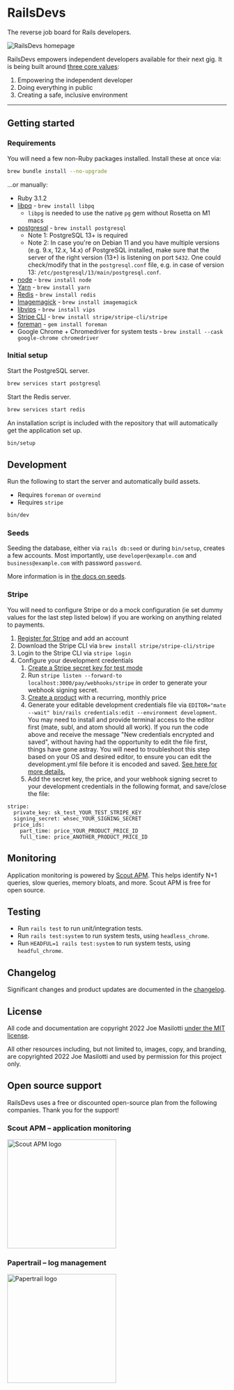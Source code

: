 # RailsDevs

The reverse job board for Rails developers.

![RailsDevs homepage](https://user-images.githubusercontent.com/2092156/147028085-eea40303-c572-48c0-b107-0be93cce067c.png)

RailsDevs empowers independent developers available for their next gig. It is being built around [three core values](https://railsdevs.com/about):

1. Empowering the independent developer
1. Doing everything in public
1. Creating a safe, inclusive environment

---

## Getting started

### Requirements

You will need a few non-Ruby packages installed. Install these at once via:

```bash
brew bundle install --no-upgrade
```

...or manually:

* Ruby 3.1.2
* [libpq](https://www.postgresql.org/docs/9.5/libpq.html) - `brew install libpq`
    * `libpg` is needed to use the native `pg` gem without Rosetta on M1 macs
* [postgresql](https://www.postgresql.org) - `brew install postgresql`
    * Note 1: PostgreSQL 13+ is required
    * Note 2: In case you're on Debian 11 and you have multiple versions (e.g. 9.x, 12.x, 14.x) of PostgreSQL installed, make sure that the server of the right version (13+) is listening on port `5432`. One could check/modify that in the `postgresql.conf` file, e.g. in case of version 13: `/etc/postgresql/13/main/postgresql.conf`.
* [node](https://nodejs.org/en/) - `brew install node`
* [Yarn](https://yarnpkg.com) - `brew install yarn`
* [Redis](https://redis.io) - `brew install redis`
* [Imagemagick](https://imagemagick.org) - `brew install imagemagick`
* [libvips](https://www.libvips.org) - `brew install vips`
* [Stripe CLI](https://stripe.com/docs/stripe-cli) - `brew install stripe/stripe-cli/stripe`
* [foreman](https://github.com/ddollar/foreman) - `gem install foreman`
* Google Chrome + Chromedriver for system tests - `brew install --cask google-chrome chromedriver`

### Initial setup

Start the PostgreSQL server.

```bash
brew services start postgresql
```

Start the Redis server.

```bash
brew services start redis
```

An installation script is included with the repository that will automatically get the application set up.

```bash
bin/setup
```

## Development

Run the following to start the server and automatically build assets.

* Requires `foreman` or `overmind`
* Requires `stripe`

```bash
bin/dev
```

### Seeds

Seeding the database, either via `rails db:seed` or during `bin/setup`, creates a few accounts. Most importantly, use `developer@example.com` and `business@example.com` with password `password`.

More information is in [the docs on seeds](docs/seeds.md).

### Stripe

You will need to configure Stripe or do a mock configuration (ie set dummy values for the last step listed below) if you are working on anything related to payments.

1. [Register for Stripe](https://dashboard.stripe.com/register) and add an account
1. Download the Stripe CLI via `brew install stripe/stripe-cli/stripe`
1. Login to the Stripe CLI via `stripe login`
1. Configure your development credentials
    1. [Create a Stripe secret key for test mode](https://dashboard.stripe.com/test/apikeys)
    1. Run `stripe listen --forward-to localhost:3000/pay/webhooks/stripe` in order to generate your webhook signing secret.
    1. [Create a product](https://dashboard.stripe.com/test/products/create) with a recurring, monthly price
    1. Generate your editable development credentials file via `EDITOR="mate --wait" bin/rails credentials:edit --environment development`. You may need to install and provide terminal access to the editor first (mate, subl, and atom should all work). If you run the code above and receive the message "New credentials encrypted and saved", without having had the opportunity to edit the file first, things have gone astray. You will need to troubleshoot this step based on your OS and desired editor, to ensure you can edit the development.yml file before it is encoded and saved. [See here for more details.](https://stackoverflow.com/questions/52370065/issue-to-open-credentials-file)
    1. Add the secret key, the price, and your webhook signing secret to your development credentials in the following format, and save/close the file:

```
stripe:
  private_key: sk_test_YOUR_TEST_STRIPE_KEY
  signing_secret: whsec_YOUR_SIGNING_SECRET
  price_ids:
    part_time: price_YOUR_PRODUCT_PRICE_ID
    full_time: price_ANOTHER_PRODUCT_PRICE_ID
```

## Monitoring

Application monitoring is powered by [Scout APM](https://scoutapm.com). This helps identify N+1 queries, slow queries, memory bloats, and more. Scout APM is free for open source.

## Testing

* Run `rails test` to run unit/integration tests.
* Run `rails test:system` to run system tests, using `headless_chrome`.
* Run `HEADFUL=1 rails test:system` to run system tests, using `headful_chrome`.

## Changelog

Significant changes and product updates are documented in the [changelog](CHANGELOG.md).

## License

All code and documentation are copyright 2022 Joe Masilotti [under the MIT license](LICENSE).

All other resources including, but not limited to, images, copy, and branding, are copyrighted 2022 Joe Masilotti and used by permission for this project only.

## Open source support

RailsDevs uses a free or discounted open-source plan from the following companies. Thank you for the support!

### Scout APM – application monitoring

<a href="https://tracking.scoutapm.com/t/102858/c/24eac3db-39dd-4863-b972-a35a3e35b72b/NB2HI4DTHIXS65DFOIXGY2JPNA4GWMRZOI======/ter-li-h8k29r">
  <img src="https://user-images.githubusercontent.com/2092156/169346365-12f3806f-5a04-494a-a2d6-45611666c57c.png" width="250" alt="Scout APM logo">
</a>

### Papertrail – log management

<a href="https://papertrailapp.com/?thank=87e5a8">
  <img src="https://user-images.githubusercontent.com/2092156/174669135-16c80551-801d-4d5c-bde8-db81c66eb08f.png" width="250" alt="Papertrail logo">
</a>

